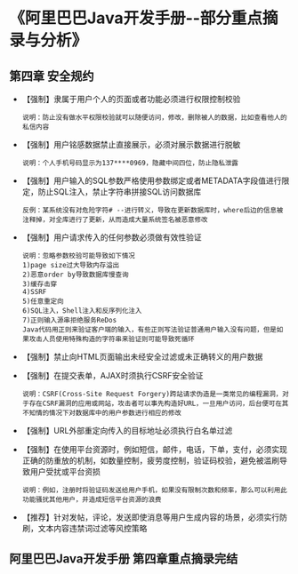 # 《阿里巴巴Java开发手册--部分重点摘录与分析》

## 第四章 安全规约

* 【强制】隶属于用户个人的页面或者功能必须进行权限控制校验

  ~~~wiki
  说明：防止没有做水平权限校验就可以随便访问，修改，删除被人的数据，比如查看他人的私信内容
  ~~~

* 【强制】用户铭感数据禁止直接展示，必须对展示数据进行脱敏

  ~~~wiki
  说明：个人手机号码显示为137****0969，隐藏中间四位，防止隐私泄露
  ~~~

* 【强制】用户输入的SQL参数严格使用参数绑定或者METADATA字段值进行限定，防止SQL注入，禁止字符串拼接SQL访问数据库

  ~~~wiki
  反例：某系统没有对危险字符# --进行转义，导致在更新数据库时，where后边的信息被注释掉，对全库进行了更新，从而造成大量系统签名被恶意修改
  ~~~

* 【强制】用户请求传入的任何参数必须做有效性验证

  ~~~wiki
  说明：忽略参数校验可能导致如下情况
  1)page size过大导致内存溢出
  2)恶意order by导致数据库慢查询
  3)缓存击穿
  4)SSRF
  5)任意重定向
  6)SQL注入，Shell注入和反序列化注入
  7)正则输入源串拒绝服务ReDos
  Java代码用正则来验证客户端的输入，有些正则写法验证普通用户输入没有问题，但是如果攻击人员使用特殊构造的字符串来验证则可能导致死循环
  ~~~

* 【强制】禁止向HTML页面输出未经安全过滤或未正确转义的用户数据

* 【强制】在提交表单，AJAX时须执行CSRF安全验证

  ~~~wiki
  说明：CSRF(Cross-Site Request Forgery)跨站请求伪造是一类常见的编程漏洞，对于存在CSRF漏洞的应用或网站，攻击者可以事先构造好URL，一旦用户访问，后台便可在其不知情的情况下对数据库中的用户参数进行相应的修改
  ~~~

* 【强制】URL外部重定向传入的目标地址必须执行白名单过滤

* 【强制】在使用平台资源时，例如短信，邮件，电话，下单，支付，必须实现正确的防重放的机制，如数量控制，疲劳度控制，验证码校验，避免被滥刷导致用户受扰或平台资损

  ~~~wiki
  说明：例如，注册时将验证码发送给用户手机，如果没有限制次数和频率，那么可以利用此功能骚扰其他用户，并造成短信平台资源的浪费
  ~~~

* 【推荐】针对发帖，评论，发送即使消息等用户生成内容的场景，必须实行防刷，文本内容违禁词过滤等风控策略

## 阿里巴巴Java开发手册 第四章重点摘录完结



